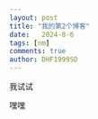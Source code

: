```yaml
---
layout: post
title: "我的第2个博客"
date:   2024-8-6
tags: [nm]
comments: true
author: DHF1999SD
---
```


我试试

<!-- more -->



嘿嘿